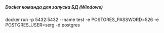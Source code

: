 ##### Docker команда для запуска БД (Windows)
docker run -p 5432:5432 --name test -e POSTGRES_PASSWORD=526 -e POSTGRES_USER=serg -d postgres